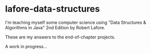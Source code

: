 # lafore-data-structures
I'm teaching myself some computer science using "Data Structures & Algorithms in Java" 2nd Edition by Robert Lafore.

These are my answers to the end-of-chapter projects.

A work in progress...